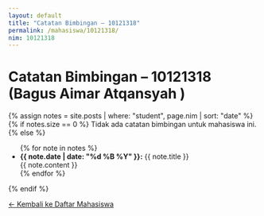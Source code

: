 ```yaml
---
layout: default
title: "Catatan Bimbingan – 10121318"
permalink: /mahasiswa/10121318/
nim: 10121318
---
```


# Catatan Bimbingan – 10121318 (Bagus Aimar Atqansyah	)

{% assign notes = site.posts | where: "student", page.nim | sort: "date" %}
{% if notes.size == 0 %}
Tidak ada catatan bimbingan untuk mahasiswa ini.
{% else %}
<ul>
  {% for note in notes %}
  <li>
    <strong>{{ note.date | date: "%d %B %Y" }}:</strong> {{ note.title }}  
    <div>{{ note.content }}</div>
  </li>
  {% endfor %}
</ul>
{% endif %}

[← Kembali ke Daftar Mahasiswa](/skripsi/mahasiswa/)
